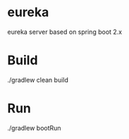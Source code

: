 # eureka

eureka server based on spring boot 2.x

# Build

./gradlew clean build

# Run

./gradlew bootRun